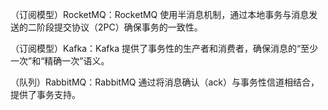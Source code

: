（订阅模型）RocketMQ：RocketMQ 使用半消息机制，通过本地事务与消息发送的二阶段提交协议（2PC）确保事务的一致性。

（订阅模型）Kafka：Kafka 提供了事务性的生产者和消费者，确保消息的“至少一次”和“精确一次”语义。

（队列）RabbitMQ：RabbitMQ 通过将消息确认（ack）与事务性信道相结合，提供了事务支持。


